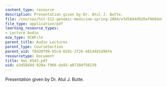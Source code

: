 ```yaml
---
content_type: resource
description: Presentation given by Dr. Atul J. Butte.
file: /courses/hst-512-genomic-medicine-spring-2004/e3d58d4d920af966da93a07104f56139_hms_8543.pdf
file_type: application/pdf
learning_resource_types:
- Lecture Audio
ocw_type: OCWFile
parent_title: Audio Lectures
parent_type: CourseSection
parent_uid: f8d20f99-b5cd-8201-2f26-4814481d96fe
resourcetype: Document
title: hms_8543.pdf
uid: e3d58d4d-920a-f966-da93-a07104f56139
---
```

Presentation given by Dr. Atul J. Butte.

